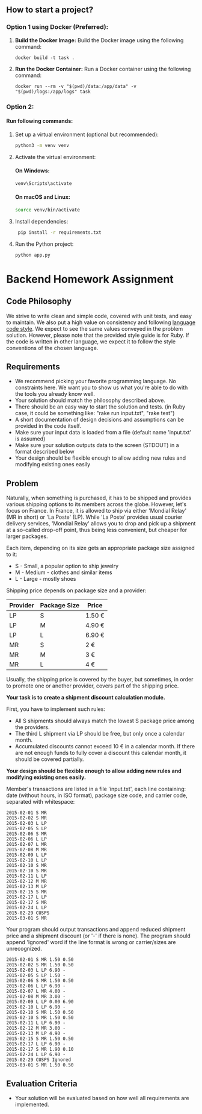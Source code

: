 ## **How to start a project?**
### Option 1 using Docker (Preferred):
1. **Build the Docker Image:**
   Build the Docker image using the following command:
     ```
     docker build -t task .
     ```
2. **Run the Docker Container:**
   Run a Docker container using the following command:
     ```
     docker run --rm -v "$(pwd)/data:/app/data" -v "$(pwd)/logs:/app/logs" task
     ```
### Option 2:
#### Run following commands:

1. Set up a virtual environment (optional but recommended):
    ```bash
    python3 -m venv venv
    ```

2. Activate the virtual environment:
    #### On Windows:

    ```bash
    venv\Scripts\activate
    ```

    #### On macOS and Linux:

    ```bash
    source venv/bin/activate
    ```

3. Install dependencies:

   ```bash
    pip install -r requirements.txt
    ```

4. Run the Python project:

    ```bash
    python app.py
    ```
#

# Backend Homework Assignment

Code Philosophy
----------------------------
We strive to write clean and simple code, covered with unit tests, and easy to maintain. We also put a high value on consistency and following [language code style](https://github.com/bbatsov/ruby-style-guide). We expect to see the same values conveyed in the problem solution. However, please note that the provided style guide is for Ruby. If the code is written in other language, we expect it to follow the style conventions of the chosen language.

Requirements
----------------------------

* We recommend picking your favorite programming language. No constraints here. We want you to show us what you're able to do with the tools you already know well.
* Your solution should match the philosophy described above.
* There should be an easy way to start the solution and tests. (in Ruby case, it could be something like: "rake run input.txt", "rake test")
* A short documentation of design decisions and assumptions can be provided in the code itself.
* Make sure your input data is loaded from a file (default name 'input.txt' is assumed)
* Make sure your solution outputs data to the screen (STDOUT) in a format described below
* Your design should be flexible enough to allow adding new rules and modifying existing ones easily

Problem
----------------------------
Naturally, when something is purchased, it has to be shipped and provides various shipping options to its members across the globe. However, let's focus on France. In France, it is allowed to ship via either 'Mondial Relay' (MR in short) or 'La Poste' (LP). While 'La Poste' provides usual courier delivery services, 'Mondial Relay' allows you to drop and pick up a shipment at a so-called drop-off point, thus being less convenient, but cheaper for larger packages.

Each item, depending on its size gets an appropriate package size assigned to it:

  * S - Small, a popular option to ship jewelry
  * M - Medium - clothes and similar items
  * L - Large - mostly shoes

Shipping price depends on package size and a provider:

| Provider     | Package Size | Price  |
|--------------|--------------|--------|
| LP           | S            | 1.50 € |
| LP           | M            | 4.90 € |
| LP           | L            | 6.90 € |
| MR           | S            | 2 €    |
| MR           | M            | 3 €    |
| MR           | L            | 4 €    |

Usually, the shipping price is covered by the buyer, but sometimes, in order to promote one or another provider, covers part of the shipping price.

**Your task is to create a shipment discount calculation module.**

First, you have to implement such rules:
  * All S shipments should always match the lowest S package price among the providers.
  * The third L shipment via LP should be free, but only once a calendar month.
  * Accumulated discounts cannot exceed 10 € in a calendar month. If there are not enough funds to fully
  cover a discount this calendar month, it should be covered partially.

**Your design should be flexible enough to allow adding new rules and modifying existing ones easily.**

Member's transactions are listed in a file 'input.txt', each line containing: date (without hours, in ISO format), package size code, and carrier code, separated with whitespace:
```
2015-02-01 S MR
2015-02-02 S MR
2015-02-03 L LP
2015-02-05 S LP
2015-02-06 S MR
2015-02-06 L LP
2015-02-07 L MR
2015-02-08 M MR
2015-02-09 L LP
2015-02-10 L LP
2015-02-10 S MR
2015-02-10 S MR
2015-02-11 L LP
2015-02-12 M MR
2015-02-13 M LP
2015-02-15 S MR
2015-02-17 L LP
2015-02-17 S MR
2015-02-24 L LP
2015-02-29 CUSPS
2015-03-01 S MR
```
Your program should output transactions and append reduced shipment price and a shipment discount (or '-' if there is none). The program should append 'Ignored' word if the line format is wrong or carrier/sizes are unrecognized.
```
2015-02-01 S MR 1.50 0.50
2015-02-02 S MR 1.50 0.50
2015-02-03 L LP 6.90 -
2015-02-05 S LP 1.50 -
2015-02-06 S MR 1.50 0.50
2015-02-06 L LP 6.90 -
2015-02-07 L MR 4.00 -
2015-02-08 M MR 3.00 -
2015-02-09 L LP 0.00 6.90
2015-02-10 L LP 6.90 -
2015-02-10 S MR 1.50 0.50
2015-02-10 S MR 1.50 0.50
2015-02-11 L LP 6.90 -
2015-02-12 M MR 3.00 -
2015-02-13 M LP 4.90 -
2015-02-15 S MR 1.50 0.50
2015-02-17 L LP 6.90 -
2015-02-17 S MR 1.90 0.10
2015-02-24 L LP 6.90 -
2015-02-29 CUSPS Ignored
2015-03-01 S MR 1.50 0.50
```

Evaluation Criteria
----------------------------
* Your solution will be evaluated based on how well all requirements are implemented.

